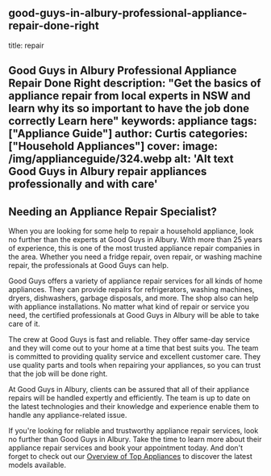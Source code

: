 
good-guys-in-albury-professional-appliance-repair-done-right
---
title: repair

Good Guys in Albury Professional Appliance Repair Done Right
description: "Get the basics of appliance repair from local experts in NSW and learn why its so important to have the job done correctly Learn here"
keywords: appliance
tags: ["Appliance Guide"]
author: Curtis
categories: ["Household Appliances"]
cover: 
 image: /img/applianceguide/324.webp
 alt: 'Alt text Good Guys in Albury repair appliances professionally and with care'
---
## Needing an Appliance Repair Specialist?
When you are looking for some help to repair a household appliance, look no further than the experts at Good Guys in Albury. With more than 25 years of experience, this is one of the most trusted appliance repair companies in the area. Whether you need a fridge repair, oven repair, or washing machine repair, the professionals at Good Guys can help.

Good Guys offers a variety of appliance repair services for all kinds of home appliances. They can provide repairs for refrigerators, washing machines, dryers, dishwashers, garbage disposals, and more. The shop also can help with appliance installations. No matter what kind of repair or service you need, the certified professionals at Good Guys in Albury will be able to take care of it.

The crew at Good Guys is fast and reliable. They offer same-day service and they will come out to your home at a time that best suits you. The team is committed to providing quality service and excellent customer care. They use quality parts and tools when repairing your appliances, so you can trust that the job will be done right.

At Good Guys in Albury, clients can be assured that all of their appliance repairs will be handled expertly and efficiently. The team is up to date on the latest technologies and their knowledge and experience enable them to handle any appliance-related issue.

If you're looking for reliable and trustworthy appliance repair services, look no further than Good Guys in Albury. Take the time to learn more about their appliance repair services and book your appointment today. And don't forget to check out our [Overview of Top Appliances](./pages/appliance-overview) to discover the latest models available.
